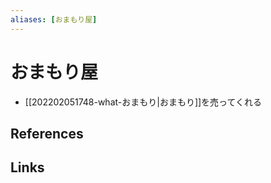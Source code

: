```yaml
---
aliases: [おまもり屋]
---
```

# おまもり屋

- [[202202051748-what-おまもり|おまもり]]を売ってくれる

## References



## Links


